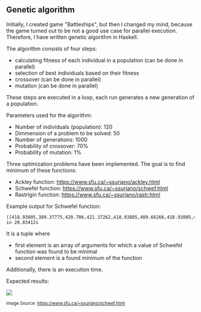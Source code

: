 ## Genetic algorithm

Initially, I created game "Battleships", but then I changed my mind, because the game turned out to be not a good use case for parallel execution. Therefore, I have written genetic algorithm in Haskell.

The algorithm consists of four steps:
 - calculating fitness of each individual in a population (can be done in parallel)
 - selection of best individuals based on their fitness
 - crossover (can be done in parallel)
 - mutation (can be done in parallel)

These steps are executed in a loop, each run generates a new generation of a population.

Parameters used for the algorithm:
 - Number of individuals (population): 120
 - Dimmension of a problem to be solved: 50
 - Number of generations: 1000
 - Probability of crossover: 70%
 - Probability of mutation: 1%

Three optimization problems have been implemented. The goal is to find minimum of these functions:

- Ackley function: https://www.sfu.ca/~ssurjano/ackley.html
- Schwefel function: https://www.sfu.ca/~ssurjano/schwef.html
- Rastrigin function: https://www.sfu.ca/~ssurjano/rastr.html

Example output for Schwefel function:
```
([418.93805,389.37775,420.706,421.37262,418.93805,409.66266,418.93805,421.37262,421.75006,418.93805,418.93805,421.37262,420.706,421.37262,418.93805,418.93805,421.37262,420.706,420.706,421.37262,420.706,421.37262,420.706,-277.5094,421.37262,421.37262,421.75006,418.93805,418.93805,421.37262,420.706,420.706,420.706,420.706,421.37262,420.706,420.706,409.66266,420.706,420.706,421.37262,421.37262,409.66266,420.706,420.706,420.706,418.93805,421.75006,420.706,418.93805],4.9492188) in 20.83412s
```
It is a tuple where
- first element is an array of arguments for which a value of Schwefel function was found to be minimal
- second element is a found minimum of the function

Additionally, there is an execution time.

Expected results:
<p>
<img src="https://www.sfu.ca/~ssurjano/schwef3.png">

<sub>Image Source: https://www.sfu.ca/~ssurjano/schwef.html</sub>
</p>